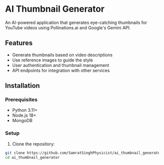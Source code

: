 # AI Thumbnail Generator

An AI-powered application that generates eye-catching thumbnails for YouTube videos using Pollinations.ai and Google's Gemini API.

## Features

- Generate thumbnails based on video descriptions
- Use reference images to guide the style
- User authentication and thumbnail management
- API endpoints for integration with other services

## Installation

### Prerequisites

- Python 3.11+
- Node.js 18+
- MongoDB

### Setup

1. Clone the repository:
```bash
git clone https://github.com/SamratSinghPhysicist/ai_thumbnail_generator.git
cd ai_thumbnail_generator
